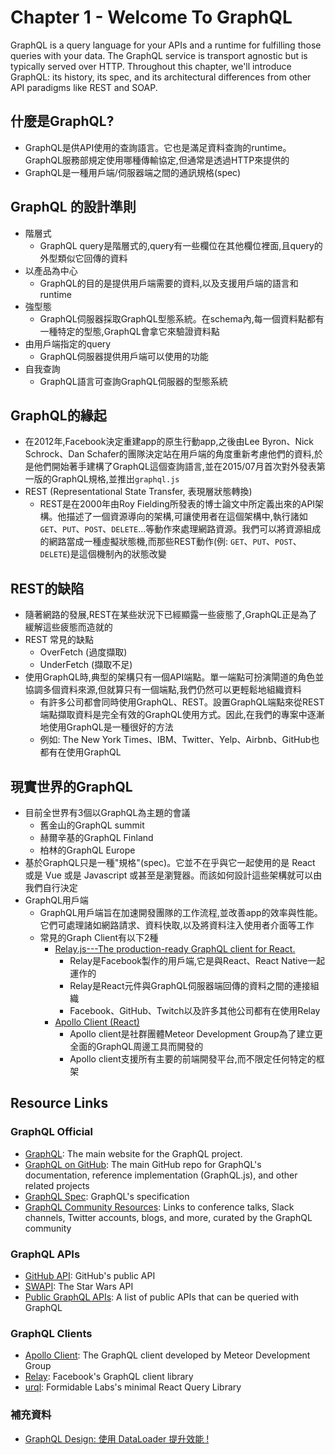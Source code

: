 Chapter 1 - Welcome To GraphQL
==================
GraphQL is a query language for your APIs and a runtime for fulfilling those queries with your data. The GraphQL service is transport agnostic but is typically served over HTTP. Throughout this chapter, we'll introduce GraphQL: its history, its spec, and its architectural differences from other API paradigms like REST and SOAP.


什麼是GraphQL?
------
- GraphQL是供API使用的查詢語言。它也是滿足資料查詢的runtime。GraphQL服務部規定使用哪種傳輸協定,但通常是透過HTTP來提供的
- GraphQL是一種用戶端/伺服器端之間的通訊規格(spec)


GraphQL 的設計準則
------
- 階層式
  + GraphQL query是階層式的,query有一些欄位在其他欄位裡面,且query的外型類似它回傳的資料
- 以產品為中心
  + GraphQL的目的是提供用戶端需要的資料,以及支援用戶端的語言和runtime
- 強型態
  + GraphQL伺服器採取GraphQL型態系統。在schema內,每一個資料點都有一種特定的型態,GraphQL會拿它來驗證資料點
- 由用戶端指定的query
  + GraphQL伺服器提供用戶端可以使用的功能
- 自我查詢
  + GraphQL語言可查詢GraphQL伺服器的型態系統


GraphQL的緣起
------
- 在2012年,Facebook決定重建app的原生行動app,之後由Lee Byron、Nick Schrock、Dan Schafer的團隊決定站在用戶端的角度重新考慮他們的資料,於是他們開始著手建構了GraphQL這個查詢語言,並在2015/07月首次對外發表第一版的GraphQL規格,並推出`graphql.js`
- REST (Representational State Transfer, 表現層狀態轉換)
  + REST是在2000年由Roy Fielding所發表的博士論文中所定義出來的API架構。他描述了一個資源導向的架構,可讓使用者在這個架構中,執行諸如`GET`、`PUT`、`POST`、`DELETE`...等動作來處理網路資源。我們可以將資源組成的網路當成一種虛擬狀態機,而那些REST動作(例: `GET`、`PUT`、`POST`、`DELETE`)是這個機制內的狀態改變


REST的缺陷
------
- 隨著網路的發展,REST在某些狀況下已經顯露一些疲態了,GraphQL正是為了緩解這些疲態而造就的
- REST 常見的缺點
  + OverFetch (過度擷取)
  + UnderFetch (擷取不足)
- 使用GraphQL時,典型的架構只有一個API端點。單一端點可扮演閘道的角色並協調多個資料來源,但就算只有一個端點,我們仍然可以更輕鬆地組織資料
  + 有許多公司都會同時使用GraphQL、REST。設置GraphQL端點來從REST端點擷取資料是完全有效的GraphQL使用方式。因此,在我們的專案中逐漸地使用GraphQL是一種很好的方法
  + 例如: The New York Times、IBM、Twitter、Yelp、Airbnb、GitHub也都有在使用GraphQL


現實世界的GraphQL
------
- 目前全世界有3個以GraphQL為主題的會議
  + 舊金山的GraphQL summit
  + 赫爾辛基的GraphQL Finland
  + 柏林的GraphQL Europe
- 基於GraphQL只是一種"規格"(spec)。它並不在乎與它一起使用的是 React 或是 Vue 或是 Javascript 或甚至是瀏覽器。而該如何設計這些架構就可以由我們自行決定
- GraphQL用戶端
  + GraphQL用戶端旨在加速開發團隊的工作流程,並改善app的效率與性能。它們可處理諸如網路請求、資料快取,以及將資料注入使用者介面等工作
  + 常見的Graph Client有以下2種
    * [Relay.js---The production-ready GraphQL client for React.](https://relay.dev/)
      * Relay是Facebook製作的用戶端,它是與React、React Native一起運作的
      * Relay是React元件與GraphQL伺服器端回傳的資料之間的連接組織
      * Facebook、GitHub、Twitch以及許多其他公司都有在使用Relay
    * [Apollo Client (React)](https://www.apollographql.com/docs/react/)
      * Apollo client是社群團體Meteor Development Group為了建立更全面的GraphQL周邊工具而開發的
      * Apollo client支援所有主要的前端開發平台,而不限定任何特定的框架









Resource Links
------

### GraphQL Official 
* [GraphQL](http://www.graphql.org): The main website for the GraphQL project.
* [GraphQL on GitHub](https://github.com/graphql/): The main GitHub repo for GraphQL's documentation, reference implementation (GraphQL.js), and other related projects
* [GraphQL Spec](http://facebook.github.io/graphql): GraphQL's specification
* [GraphQL Community Resources](https://graphql.org/community/): Links to conference talks, Slack channels, Twitter accounts, blogs, and more, curated by the GraphQL community

### GraphQL APIs
* [GitHub API](https://developer.github.com/v4/): GitHub's public API
* [SWAPI](https://graphql.org/swapi-graphql/): The Star Wars API
* [Public GraphQL APIs](https://graphql.org/community): A list of public APIs that can be queried with GraphQL

### GraphQL Clients
* [Apollo Client](https://www.apollographql.com/docs/react/): The GraphQL client developed by Meteor Development Group
* [Relay](https://facebook.github.io/relay/): Facebook's GraphQL client library
* [urql](https://github.com/FormidableLabs/urql): Formidable Labs's minimal React Query Library

### 補充資料
* [GraphQL Design: 使用 DataLoader 提升效能 !](https://ithelp.ithome.com.tw/articles/10207606)

